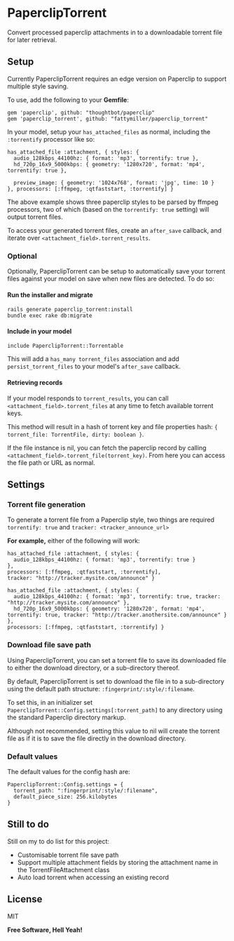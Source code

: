 PaperclipTorrent
=========

Convert processed paperclip attachments in to a downloadable torrent file for later retrieval.

Setup
----

Currently PaperclipTorrent requires an edge version on Paperclip to support multiple style saving.

To use, add the following to your **Gemfile**:

```
gem 'paperclip', github: "thoughtbot/paperclip"
gem 'paperclip_torrent', github: "fattymiller/paperclip_torrent"
```

In your model, setup your `has_attached_files` as normal, including the `:torrentify` processor like so:

```
has_attached_file :attachment, { styles: {
  audio_128kbps_44100hz: { format: 'mp3', torrentify: true }, 
  hd_720p_16x9_5000kbps: { geometry: '1280x720', format: 'mp4', torrentify: true }, 

  preview_image: { geometry: '1024x768', format: 'jpg', time: 10 }
}, processors: [:ffmpeg, :qtfaststart, :torrentify] }
```

The above example shows three paperclip styles to be parsed by ffmpeg processors, two of which (based on the `torrentify: true` setting) will output torrent files.

To access your generated torrent files, create an `after_save` callback, and iterate over `<attachment_field>.torrent_results`.

### Optional

Optionally, PaperclipTorrent can be setup to automatically save your torrent files against your model on save when new files are detected. To do so:


#### Run the installer and migrate
```
rails generate paperclip_torrent:install
bundle exec rake db:migrate
```


#### Include in your model
`include PaperclipTorrent::Torrentable`

This will add a `has_many torrent_files` association and add `persist_torrent_files` to your model's `after_save` callback.

#### Retrieving records
If your model responds to `torrent_results`, you can call `<attachment_field>.torrent_files` at any time to fetch available torrent keys.

This method will result in a hash of torrent key and file properties hash: `{ torrent_file: TorrentFile, dirty: boolean }`. 

If the file instance is nil, you can fetch the paperclip record by calling `<attachment_field>.torrent_file(torrent_key)`. From here you can access the file path or URL as normal.


Settings
---

### Torrent file generation

To generate a torrent file from a Paperclip style, two things are required `torrentify: true` and `tracker: <tracker_announce_url>`

**For example,** either of the following will work:

```
has_attached_file :attachment, { styles: {
  audio_128kbps_44100hz: { format: 'mp3', torrentify: true }
}, 
processors: [:ffmpeg, :qtfaststart, :torrentify],
tracker: "http://tracker.mysite.com/announce" }
```

```
has_attached_file :attachment, { styles: {
  audio_128kbps_44100hz: { format: 'mp3', torrentify: true, tracker: "http://tracker.mysite.com/announce" },
  hd_720p_16x9_5000kbps: { geometry: '1280x720', format: 'mp4', torrentify: true, tracker: "http://tracker.anothersite.com/announce" }
}, 
processors: [:ffmpeg, :qtfaststart, :torrentify] }
```

### Download file save path

Using PaperclipTorrent, you can set a torrent file to save its downloaded file to either the download directory, or a sub-directory thereof.

By default, PaperclipTorrent is set to download the file in to a sub-directory using the default path structure: `:fingerprint/:style/:filename`.

To set this, in an initializer set `PaperclipTorrent::Config.settings[:torrent_path]` to any directory using the standard Paperclip directory markup.

Although not recommended, setting this value to nil will create the torrent file as if it is to save the file directly in the download directory.

### Default values

The default values for the config hash are:

```
PaperclipTorrent::Config.settings = {
  torrent_path: ":fingerprint/:style/:filename",
  default_piece_size: 256.kilobytes
}
```

Still to do
---

Still on my to do list for this project:
 - Customisable torrent file save path
 - Support multiple attachment fields by storing the attachment name in the TorrentFileAttachment class
 - Auto load torrent when accessing an existing record

License
---

MIT


**Free Software, Hell Yeah!**
